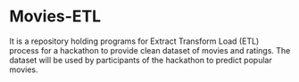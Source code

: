 # Movies-ETL

It is a repository holding programs for Extract Transform Load (ETL) process for a hackathon to provide clean dataset of movies and ratings. The dataset will be used by participants of the hackathon to predict popular movies.
